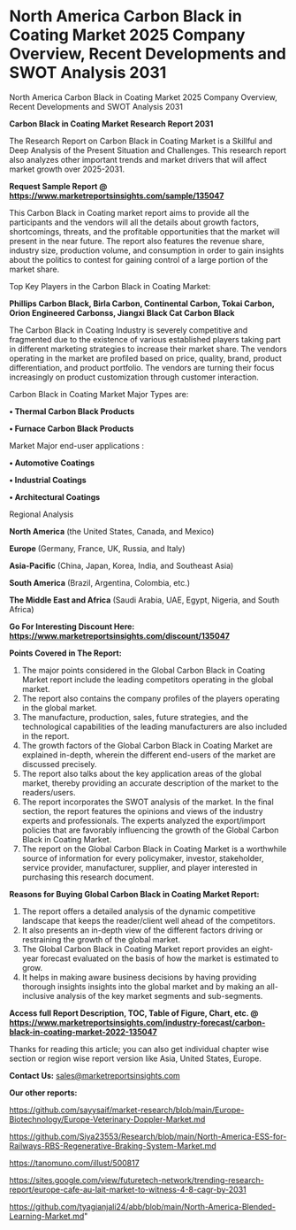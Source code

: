 # North America Carbon Black in Coating Market 2025 Company Overview, Recent Developments and SWOT Analysis 2031
North America Carbon Black in Coating Market 2025 Company Overview, Recent Developments and SWOT Analysis 2031

<strong>Carbon Black in Coating Market Research Report 2031</strong>

The Research Report on Carbon Black in Coating Market is a Skillful and Deep Analysis of the Present Situation and Challenges. This research report also analyzes other important trends and market drivers that will affect market growth over 2025-2031.

<strong>Request Sample Report @ <a href=https://www.marketreportsinsights.com/sample/135047>https://www.marketreportsinsights.com/sample/135047</a></strong>

This Carbon Black in Coating market report aims to provide all the participants and the vendors will all the details about growth factors, shortcomings, threats, and the profitable opportunities that the market will present in the near future. The report also features the revenue share, industry size, production volume, and consumption in order to gain insights about the politics to contest for gaining control of a large portion of the market share.

Top Key Players in the Carbon Black in Coating Market:

<strong>Phillips Carbon Black, Birla Carbon, Continental Carbon, Tokai Carbon, Orion Engineered Carbonss, Jiangxi Black Cat Carbon Black</strong>

The Carbon Black in Coating Industry is severely competitive and fragmented due to the existence of various established players taking part in different marketing strategies to increase their market share. The vendors operating in the market are profiled based on price, quality, brand, product differentiation, and product portfolio. The vendors are turning their focus increasingly on product customization through customer interaction.

Carbon Black in Coating Market Major Types are:

<strong>• Thermal Carbon Black Products

• Furnace Carbon Black Products</strong>

Market Major end-user applications :

<strong>• Automotive Coatings

• Industrial Coatings

• Architectural Coatings</strong>

Regional Analysis

</u><strong><b>North America</b></strong> (the United States, Canada, and Mexico)

<strong><b>Europe </b></strong>(Germany, France, UK, Russia, and Italy)

<strong><b>Asia-Pacific</b></strong> (China, Japan, Korea, India, and Southeast Asia)

<strong><b>South America</b></strong> (Brazil, Argentina, Colombia, etc.)

<strong><b>The Middle East and Africa</b></strong> (Saudi Arabia, UAE, Egypt, Nigeria, and South Africa)

<strong>Go For Interesting Discount Here: <a href=https://www.marketreportsinsights.com/discount/135047>https://www.marketreportsinsights.com/discount/135047</a></strong>

<strong>Points Covered in The Report:</strong>
<ol>
  <li>The major points considered in the Global Carbon Black in Coating Market report include the leading competitors operating in the global market.</li>
  <li>The report also contains the company profiles of the players operating in the global market.</li>
  <li>The manufacture, production, sales, future strategies, and the technological capabilities of the leading manufacturers are also included in the report.</li>
  <li>The growth factors of the Global Carbon Black in Coating Market are explained in-depth, wherein the different end-users of the market are discussed precisely.</li>
  <li>The report also talks about the key application areas of the global market, thereby providing an accurate description of the market to the readers/users.</li>
  <li>The report incorporates the SWOT analysis of the market. In the final section, the report features the opinions and views of the industry experts and professionals. The experts analyzed the export/import policies that are favorably influencing the growth of the Global Carbon Black in Coating Market.</li>
  <li>The report on the Global Carbon Black in Coating Market is a worthwhile source of information for every policymaker, investor, stakeholder, service provider, manufacturer, supplier, and player interested in purchasing this research document.</li>
</ol>
<strong>Reasons for Buying Global Carbon Black in Coating Market Report:</strong>

<ol>
  <li>The report offers a detailed analysis of the dynamic competitive landscape that keeps the reader/client well ahead of the competitors.</li>
  <li>It also presents an in-depth view of the different factors driving or restraining the growth of the global market.</li>
  <li>The Global Carbon Black in Coating Market report provides an eight-year forecast evaluated on the basis of how the market is estimated to grow.</li>
  <li>It helps in making aware business decisions by having providing thorough insights insights into the global market and by making an all-inclusive analysis of the key market segments and sub-segments.</li>
</ol>
<strong>Access full Report Description, TOC, Table of Figure, Chart, etc. @ <a href=https://www.marketreportsinsights.com/industry-forecast/carbon-black-in-coating-market-2022-135047>https://www.marketreportsinsights.com/industry-forecast/carbon-black-in-coating-market-2022-135047</a></strong>


Thanks for reading this article; you can also get individual chapter wise section or region wise report version like Asia, United States, Europe.

<strong>Contact Us:</strong>
sales@marketreportsinsights.com

<strong>Our other reports:</strong>

<a href=https://github.com/sayysaif/market-research/blob/main/Europe-Biotechnology/Europe-Veterinary-Doppler-Market.md>https://github.com/sayysaif/market-research/blob/main/Europe-Biotechnology/Europe-Veterinary-Doppler-Market.md</a>

<a href=https://github.com/Siya23553/Research/blob/main/North-America-ESS-for-Railways-RBS-Regenerative-Braking-System-Market.md>https://github.com/Siya23553/Research/blob/main/North-America-ESS-for-Railways-RBS-Regenerative-Braking-System-Market.md</a>

<a href=https://tanomuno.com/illust/500817>https://tanomuno.com/illust/500817</a>

<a href=https://sites.google.com/view/futuretech-network/trending-research-report/europe-cafe-au-lait-market-to-witness-4-8-cagr-by-2031>https://sites.google.com/view/futuretech-network/trending-research-report/europe-cafe-au-lait-market-to-witness-4-8-cagr-by-2031</a>

<a href=https://github.com/tyagianjali24/abb/blob/main/North-America-Blended-Learning-Market.md>https://github.com/tyagianjali24/abb/blob/main/North-America-Blended-Learning-Market.md</a>"

